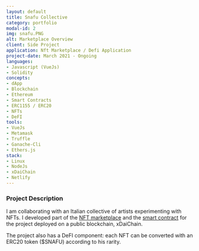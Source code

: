 ```yaml
---
layout: default
title: Snafu Collective
category: portfolio
modal-id: 2
img: snafu.PNG
alt: Marketplace Overview
client: Side Project
application: Nft Marketplace / Defi Application
project-date: March 2021 - Ongoing
languages:
- Javascript (VueJs)
- Solidity
concepts:
- dApp
- Blockchain
- Ethereum
- Smart Contracts
- ERC1155 / ERC20
- NFTs
- DeFI
tools:
- VueJs
- Metamask
- Truffle
- Ganache-Cli
- Ethers.js
stack:
- Linux
- NodeJs
- xDaiChain
- Netlify
---
```


### Project Description

I am collaborating with an Italian collective of artists experimenting with NFTs.
I developed part of the [NFT marketplace](https://app.nftsnafu.org) and the [smart contract](https://github.com/SNAFU-Collective/snafu-smartcontracts) for the project deployed on a public blockchain, xDaiChain.


The project also has a DeFI component: each NFT can be converted with an ERC20 token ($SNAFU) according to his rarity.